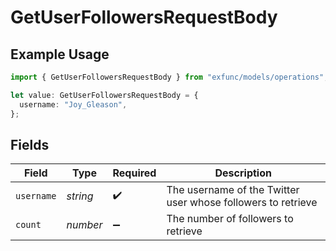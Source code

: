 # GetUserFollowersRequestBody

## Example Usage

```typescript
import { GetUserFollowersRequestBody } from "exfunc/models/operations";

let value: GetUserFollowersRequestBody = {
  username: "Joy_Gleason",
};
```

## Fields

| Field                                                        | Type                                                         | Required                                                     | Description                                                  |
| ------------------------------------------------------------ | ------------------------------------------------------------ | ------------------------------------------------------------ | ------------------------------------------------------------ |
| `username`                                                   | *string*                                                     | :heavy_check_mark:                                           | The username of the Twitter user whose followers to retrieve |
| `count`                                                      | *number*                                                     | :heavy_minus_sign:                                           | The number of followers to retrieve                          |